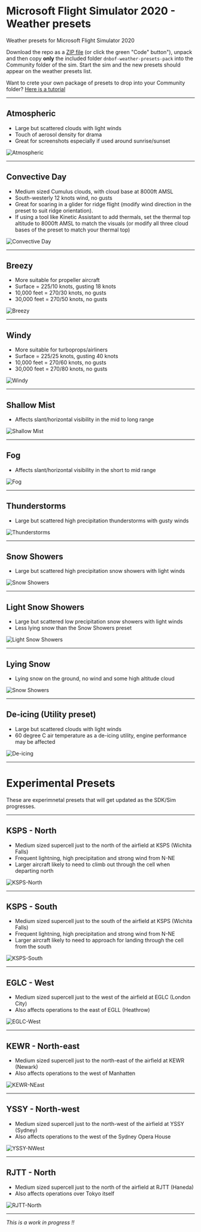 # Microsoft Flight Simulator 2020 - Weather presets

Weather presets for Microsoft Flight Simulator 2020

Download the repo as a [ZIP file](https://github.com/DoNotBeOnFire/msfs2020-weather-presets/archive/main.zip) (or click the green "Code" button"), unpack and then copy **only** the included folder `dnbof-weather-presets-pack` into the Community folder of the sim. Start the sim and the new presets should appear on the weather presets list.

Want to crete your own package of presets to drop into your Community folder? [Here is a tutorial](https://github.com/DoNotBeOnFire/msfs2020-weather-presets/tree/master/packaging-weather-presets-tutorial)

---

## Atmospheric
- Large but scattered clouds with light winds
- Touch of aerosol density for drama
- Great for screenshots especially if used around sunrise/sunset

![Atmospheric](images/Atmospheric.jpg)

---

## Convective Day
- Medium sized Cumulus clouds, with cloud base at 8000ft AMSL
- South-westerly 12 knots wind, no gusts
- Great for soaring in a glider for ridge flight (modify wind direction in the preset to suit ridge orientation).
- If using a tool like Kinetic Assistant to add thermals, set the thermal top altitude to 8000ft AMSL to match the visuals (or modify all three cloud bases of the preset to match your thermal top)

![Convective Day](images/ConvectiveDay.jpg)

---

## Breezy
- More suitable for propeller aircraft
- Surface = 225/10 knots, gusting 18 knots
- 10,000 feet = 270/30 knots, no gusts
- 30,000 feet = 270/50 knots, no gusts

![Breezy](images/Breezy.jpg)

---

## Windy
- More suitable for turboprops/airliners
- Surface = 225/25 knots, gusting 40 knots
- 10,000 feet = 270/60 knots, no gusts
- 30,000 feet = 270/80 knots, no gusts

![Windy](images/Windy.jpg)

---

## Shallow Mist
- Affects slant/horizontal visibility in the mid to long range

![Shallow Mist](images/ShallowMist.jpg)

---

## Fog
- Affects slant/horizontal visibility in the short to mid range

![Fog](images/Fog.jpg)

---

## Thunderstorms
- Large but scattered high precipitation thunderstorms with gusty winds

![Thunderstorms](images/Thunderstorms.jpg)

---

## Snow Showers
- Large but scattered high precipitation snow showers with light winds

![Snow Showers](images/SnowShowers.jpg)

---

## Light Snow Showers
- Large but scattered low precipitation snow showers with light winds
- Less lying snow than the Snow Showers preset

![Light Snow Showers](images/LightSnowShowers.jpg)

---

## Lying Snow
- Lying snow on the ground, no wind and some high altitude cloud

![Snow Showers](images/LyingSnow.jpg)

---

## De-icing (Utility preset)
- Large but scattered clouds with light winds
- 60 degree C air temperature as a de-icing utility, engine performance may be affected

![De-icing](images/Deicing.jpg)

---

# Experimental Presets
These are experimnetal presets that will get updated as the SDK/Sim progresses.

---

## KSPS - North
- Medium sized supercell just to the north of the airfield at KSPS (Wichita Falls)
- Frequent lightning, high precipitation and strong wind from N-NE
- Larger aircraft likely to need to climb out through the cell when departing north

![KSPS-North](images/KSPS-North.jpg)

---

## KSPS - South
- Medium sized supercell just to the south of the airfield at KSPS (Wichita Falls)
- Frequent lightning, high precipitation and strong wind from N-NE
- Larger aircraft likely to need to approach for landing through the cell from the south

![KSPS-South](images/KSPS-South.jpg)

---

## EGLC - West
- Medium sized supercell just to the west of the airfield at EGLC (London City)
- Also affects operations to the east of EGLL (Heathrow)

![EGLC-West](images/EGLC-West.jpg)

---

## KEWR - North-east
- Medium sized supercell just to the north-east of the airfield at KEWR (Newark)
- Also affects operations to the west of Manhatten

![KEWR-NEast](images/KEWR-NEast.jpg)

---

## YSSY - North-west
- Medium sized supercell just to the north-west of the airfield at YSSY (Sydney)
- Also affects operations to the west of the Sydney Opera House

![YSSY-NWest](images/YSSY-NWest.jpg)

---

## RJTT - North
- Medium sized supercell just to the north of the airfield at RJTT (Haneda)
- Also affects operations over Tokyo itself

![RJTT-North](images/RJTT-North.jpg)

---

*This is a work in progress !!*